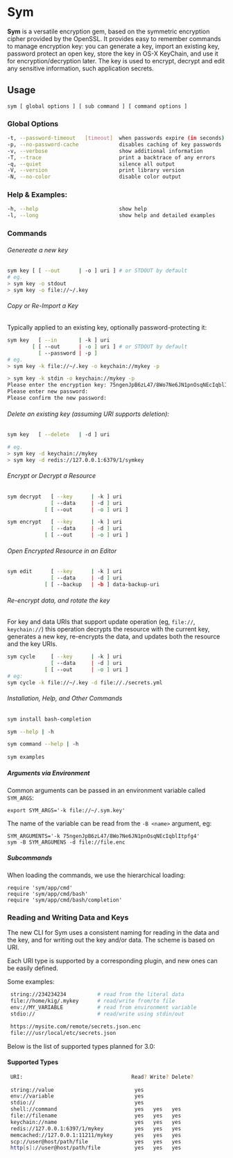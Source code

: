 # Sym 

__Sym__ is a versatile encryption gem, based on the symmetric encryption cipher provided by the OpenSSL. It provides easy to remember commands to manage encryption key: you can generate a key, import an existing key, password protect an open key, store the key in OS-X KeyChain, and use it for encryption/decryption later. The key is used to encrypt, decrypt and edit any sensitive information, such application secrets.

## Usage

    sym [ global options ] [ sub command ] [ command options ] 
    
### Global Options
    
```bash
-t, --password-timeout   [timeout]  when passwords expire (in seconds)
-p, --no-password-cache             disables caching of key passwords   
-v, --verbose                       show additional information
-T, --trace                         print a backtrace of any errors
-q, --quiet                         silence all output
-V, --version                       print library version
-N, --no-color                      disable color output
```

### Help & Examples:

```bash
-h, --help                          show help
-l, --long                          show help and detailed examples
```

### Commands

###### Genereate a new key
```bash
sym key [ [ --out      | -o ] uri ] # or STDOUT by default
# eg.
> sym key -o stdout
> sym key -o file://~/.key
```

###### Copy or Re-Import a Key

Typically applied to an existing key, optionally password-protecting it:

```bash
sym key   [ --in       | -k ] uri 
        [ [ --out      | -o ] uri ] # or STDOUT by default
          [ --password | -p ] 
# eg.
> sym key -k file://~/.key -o keychain://mykey -p 

> sym key -k stdin -o keychain://mykey -p           
Please enter the encryption key: 75ngenJpB6zL47/8Wo7Ne6JN1pnOsqNEcIqblItpfg4=
Please enter new password:
Please confirm the new password: 
```

###### Delete an existing key (assuming URI supports deletion):

```bash
sym key   [ --delete   | -d ] uri

# eg.
> sym key -d keychain://mykey
> sym key -d redis://127.0.0.1:6379/1/symkey
```

###### Encrypt or Decrypt a Resource

```bash
sym decrypt   [ --key      | -k ] uri 
              [ --data     | -d ] uri
            [ [ --out      | -o ] uri ]

sym encrypt   [ --key      | -k ] uri 
              [ --data     | -d ] uri
            [ [ --out      | -o ] uri ]
```

###### Open Encrypted Resource in an Editor

```bash
sym edit      [ --key      | -k ] uri 
              [ --data     | -d ] uri
            [ [ --backup   | -b ] data-backup-uri
```
###### Re-encrypt data, and rotate the key

For key and data URIs that support update operation (eg, `file://`, `keychain://`)
this operation decrypts the resource with the current key, generates
a new key, re-encrypts the data, and updates both the resource and the 
key URIs.

```bash
sym cycle     [ --key      | -k ] uri 
              [ --data     | -d ] uri
            [ [ --out      | -o ] uri ]
# eg:
sym cycle -k file://~/.key -d file://./secrets.yml
```

###### Installation, Help, and Other Commands

```bash            
sym install bash-completion

sym --help | -h

sym command --help | -h
   
sym examples
```

##### Arguments via Environment

Common arguments can be passed in an environment variable called `SYM_ARGS`:

    export SYM_ARGS='-k file://~/.sym.key'
    
The name of the variable can be read from the `-B <name>` argument, eg:

    SYM_ARGUMENTS='-k 75ngenJpB6zL47/8Wo7Ne6JN1pnOsqNEcIqblItpfg4'
    sym -B SYM_ARGUMENS -d file://file.enc

##### Subcommands

When loading the commands, we use the hierarchical loading:

    require 'sym/app/cmd'
    require 'sym/app/cmd/bash'
    require 'sym/app/cmd/bash/completion'


### Reading and Writing Data and Keys

The new CLI for Sym uses a consistent naming for reading in the data and the key, and for writing out the key and/or data. The scheme is based on URI.

Each URI type is supported by a corresponding plugin, and new ones can be easily defined.  

Some examples:
   
```bash   
 string://234234234          # read from the literal data
 file://home/kig/.mykey      # read/write from/to file
 env://MY_VARIABLE           # read from environment variable
 stdio://                    # read/write using stdin/out

 https://mysite.com/remote/secrets.json.enc
 file:///usr/local/etc/secrets.json
```

Below is the list of supported types planned for 3.0:

#### Supported Types

```bash
 URI:                                   Read? Write? Delete?
 
 string://value                          yes      
 env://variable                          yes    
 stdio://                                yes
 shell://command                         yes   yes   yes
 file://filename                         yes   yes   yes
 keychain://name                         yes   yes   yes
 redis://127.0.0.1:6397/1/mykey          yes   yes   yes
 memcached://127.0.0.1:11211/mykey       yes   yes   yes
 scp://user@host/path/file               yes   yes   yes
 http[s]://user@host/path/file           yes   yes   yes
```

